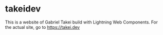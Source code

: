 # takeidev

This is a website of Gabriel Takei build with Lightning Web Components.
For the actual site, go to https://takei.dev
